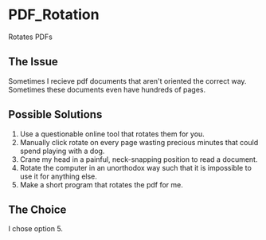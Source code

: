 # PDF_Rotation
Rotates PDFs

## The Issue
Sometimes I recieve pdf documents that aren't oriented the correct way. Sometimes these documents even have hundreds of pages.   

## Possible Solutions 
1. Use a questionable online tool that rotates them for you.
2. Manually click rotate on every page wasting precious minutes that could spend playing with a dog.
3. Crane my head in a painful, neck-snapping position to read a document.
4. Rotate the computer in an unorthodox way such that it is impossible to use it for anything else.
5. Make a short program that rotates the pdf for me.

## The Choice
I chose option 5. 
